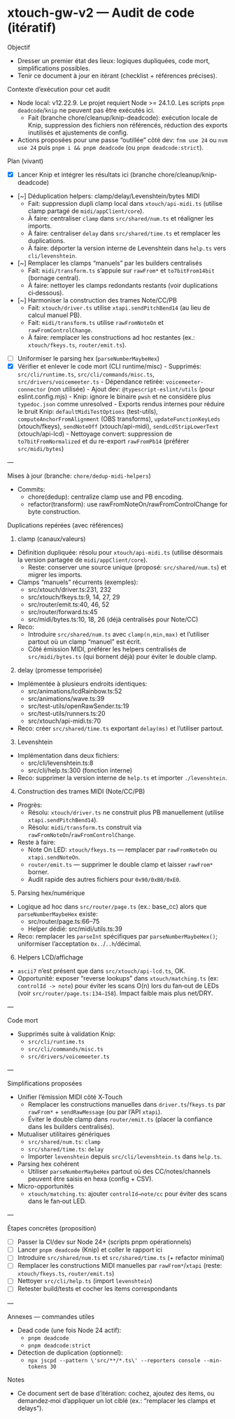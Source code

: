 # xtouch-gw-v2 — Audit de code (itératif)

Objectif
- Dresser un premier état des lieux: logiques dupliquées, code mort, simplifications possibles.
- Tenir ce document à jour en itérant (checklist + références précises).

Contexte d’exécution pour cet audit
- Node local: v12.22.9. Le projet requiert Node >= 24.1.0. Les scripts `pnpm deadcode`/`knip` ne peuvent pas être exécutés ici.
  - Fait (branche chore/cleanup/knip-deadcode): exécution locale de Knip, suppression des fichiers non référencés, réduction des exports inutilisés et ajustements de config.
- Actions proposées pour une passe “outillée” côté dev: `fnm use 24` ou `nvm use 24` puis `pnpm i && pnpm deadcode` (ou `pnpm deadcode:strict`).

Plan (vivant)
- [x] Lancer Knip et intégrer les résultats ici (branche chore/cleanup/knip-deadcode)
- [~] Déduplication helpers: clamp/delay/Levenshtein/bytes MIDI
  - Fait: suppression dupli clamp local dans `xtouch/api-midi.ts` (utilise clamp partagé de `midi/appClient/core`).
  - À faire: centraliser `clamp` dans `src/shared/num.ts` et réaligner les imports.
  - À faire: centraliser `delay` dans `src/shared/time.ts` et remplacer les duplications.
  - À faire: déporter la version interne de Levenshtein dans `help.ts` vers `cli/levenshtein`.
- [~] Remplacer les clamps “manuels” par les builders centralisés
  - Fait: `midi/transform.ts` s’appuie sur `rawFrom*` et `to7bitFrom14bit` (bornage central).
  - À faire: nettoyer les clamps redondants restants (voir duplications ci‑dessous).
- [~] Harmoniser la construction des trames Note/CC/PB
  - Fait: `xtouch/driver.ts` utilise `xtapi.sendPitchBend14` (au lieu de calcul manuel PB).
  - Fait: `midi/transform.ts` utilise `rawFromNoteOn` et `rawFromControlChange`.
  - À faire: remplacer les constructions ad hoc restantes (ex.: `xtouch/fkeys.ts`, `router/emit.ts`).
- [ ] Uniformiser le parsing hex (`parseNumberMaybeHex`)
- [x] Vérifier et enlever le code mort (CLI runtime/misc)
      - Supprimés: `src/cli/runtime.ts`, `src/cli/commands/misc.ts`, `src/drivers/voicemeeter.ts`
      - Dépendance retirée: `voicemeeter-connector` (non utilisée)
      - Ajout dev: `@typescript-eslint/utils` (pour eslint.config.mjs)
      - Knip: ignore le binaire `pwsh` et ne considère plus `typedoc.json` comme unresolved
      - Exports rendus internes pour réduire le bruit Knip: `defaultMidiTestOptions` (test-utils), `computeAnchorFromAlignment` (OBS transforms), `updateFunctionKeyLeds` (xtouch/fkeys), `sendNoteOff` (xtouch/api-midi), `sendLcdStripLowerText` (xtouch/api-lcd)
      - Nettoyage convert: suppression de `to7bitFromNormalized` et du re-export `rawFromPb14` (préférer `src/midi/bytes`)

—

Mises à jour (branche: `chore/dedup-midi-helpers`)
- Commits:
  - chore(dedup): centralize clamp use and PB encoding.
  - refactor(transform): use rawFromNoteOn/rawFromControlChange for byte construction.

Duplications repérées (avec références)

1) clamp (canaux/valeurs)
- Définition dupliquée: résolu pour `xtouch/api-midi.ts` (utilise désormais la version partagée de `midi/appClient/core`).
  - Reste: conserver une source unique (proposé: `src/shared/num.ts`) et migrer les imports.
- Clamps “manuels” récurrents (exemples):
  - src/xtouch/driver.ts:231, 232
  - src/xtouch/fkeys.ts:9, 14, 27, 29
  - src/router/emit.ts:40, 46, 52
  - src/router/forward.ts:45
  - src/midi/bytes.ts:10, 18, 26 (déjà centralisés pour Note/CC)
- Reco:
  - Introduire `src/shared/num.ts` avec `clamp(n,min,max)` et l’utiliser partout où un clamp “manuel” est écrit.
  - Côté émission MIDI, préférer les helpers centralisés de `src/midi/bytes.ts` (qui bornent déjà) pour éviter le double clamp.

2) delay (promesse temporisée)
- Implémentée à plusieurs endroits identiques:
  - src/animations/lcdRainbow.ts:52
  - src/animations/wave.ts:39
  - src/test-utils/openRawSender.ts:19
  - src/test-utils/runners.ts:20
  - src/xtouch/api-midi.ts:70
- Reco: créer `src/shared/time.ts` exportant `delay(ms)` et l’utiliser partout.

3) Levenshtein
- Implémentation dans deux fichiers:
  - src/cli/levenshtein.ts:8
  - src/cli/help.ts:300 (fonction interne)
- Reco: supprimer la version interne de `help.ts` et importer `./levenshtein`.

4) Construction des trames MIDI (Note/CC/PB)
- Progrès:
  - Résolu: `xtouch/driver.ts` ne construit plus PB manuellement (utilise `xtapi.sendPitchBend14`).
  - Résolu: `midi/transform.ts` construit via `rawFromNoteOn`/`rawFromControlChange`.
- Reste à faire:
  - Note On LED: `xtouch/fkeys.ts` — remplacer par `rawFromNoteOn` ou `xtapi.sendNoteOn`.
  - `router/emit.ts` — supprimer le double clamp et laisser `rawFrom*` borner.
  - Audit rapide des autres fichiers pour `0x90/0xB0/0xE0`.

5) Parsing hex/numérique
- Logique ad hoc dans `src/router/page.ts` (ex.: base_cc) alors que `parseNumberMaybeHex` existe:
  - src/router/page.ts:66–75
  - Helper dédié: src/midi/utils.ts:39
- Reco: remplacer les `parseInt` spécifiques par `parseNumberMaybeHex()`; uniformiser l’acceptation `0x..`/`..h`/décimal.

6) Helpers LCD/affichage
- `ascii7` n’est présent que dans `src/xtouch/api-lcd.ts`, OK.
- Opportunité: exposer “reverse lookups” dans `xtouch/matching.ts` (ex: `controlId -> note`) pour éviter les scans O(n) lors du fan‑out de LEDs (voir `src/router/page.ts:134–158`). Impact faible mais plus net/DRY.

—

Code mort
- Supprimés suite à validation Knip:
  - `src/cli/runtime.ts`
  - `src/cli/commands/misc.ts`
  - `src/drivers/voicemeeter.ts`

—

Simplifications proposées
- Unifier l’émission MIDI côté X‑Touch
  - Remplacer les constructions manuelles dans `driver.ts`/`fkeys.ts` par `rawFrom*` + `sendRawMessage` (ou par l’API `xtapi`).
  - Éviter le double clamp dans `router/emit.ts` (placer la confiance dans les builders centralisés).
- Mutualiser utilitaires génériques
  - `src/shared/num.ts`: `clamp`
  - `src/shared/time.ts`: `delay`
  - Importer `levenshtein` depuis `src/cli/levenshtein.ts` dans `help.ts`.
- Parsing hex cohérent
  - Utiliser `parseNumberMaybeHex` partout où des CC/notes/channels peuvent être saisis en hexa (config + CSV).
- Micro-opportunités
  - `xtouch/matching.ts`: ajouter `controlId→note/cc` pour éviter des scans dans le fan‑out LED.

—

Étapes concrètes (proposition)
- [ ] Passer la CI/dev sur Node 24+ (scripts pnpm opérationnels)
- [ ] Lancer `pnpm deadcode` (Knip) et coller le rapport ici
- [ ] Introduire `src/shared/num.ts` et `src/shared/time.ts` (+ refactor minimal)
- [ ] Remplacer les constructions MIDI manuelles par `rawFrom*`/`xtapi` (reste: `xtouch/fkeys.ts`, `router/emit.ts`)
- [ ] Nettoyer `src/cli/help.ts` (import `levenshtein`)
- [ ] Retester build/tests et cocher les items correspondants

—

Annexes — commandes utiles
- Dead code (une fois Node 24 actif):
  - `pnpm deadcode`
  - `pnpm deadcode:strict`
- Détection de duplication (optionnel):
  - `npx jscpd --pattern \'src/**/*.ts\' --reporters console --min-tokens 30`

Notes
- Ce document sert de base d’itération: cochez, ajoutez des items, ou demandez‑moi d’appliquer un lot ciblé (ex.: “remplacer les clamps et delays”).
